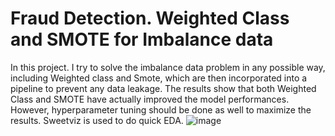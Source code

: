 # Fraud Detection. Weighted Class and SMOTE for Imbalance data

In this project. I try to solve the imbalance data problem in any possible way, including Weighted class and Smote, which are then incorporated into a pipeline to prevent any data leakage. The results show that both Weighted Class and SMOTE have actually improved the model performances. However, hyperparameter tuning should be done as well to maximize the results. Sweetviz is used to do quick EDA.
![image](https://user-images.githubusercontent.com/49837022/177910832-16daad9c-4ead-428f-be01-f518118c96c5.png)

